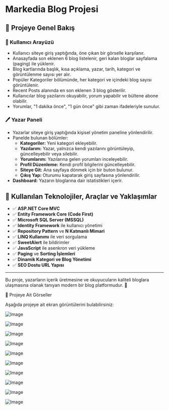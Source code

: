 # Markedia Blog Projesi

## 📌 Projeye Genel Bakış

### 👤 Kullanıcı Arayüzü

- Kullanıcı siteye giriş yaptığında, öne çıkan bir görselle karşılanır.
- Anasayfada son eklenen 6 blog listelenir, geri kalan bloglar sayfalama (paging) ile yüklenir.
- Blog kartlarında başlık, kısa açıklama, yazar, tarih, kategori ve görüntülenme sayısı yer alır.
- Popüler Kategoriler bölümünde, her kategori ve içindeki blog sayısı görüntülenir.
- Recent Posts alanında en son eklenen 3 blog gösterilir.
- Kullanıcılar blog yazılarını okuyabilir, yorum yapabilir ve bültene abone olabilir.
- Yorumlar, "1 dakika önce", "1 gün önce" gibi zaman ifadeleriyle sunulur.

### 🖊️ Yazar Paneli

- Yazarlar siteye giriş yaptığında kişisel yönetim paneline yönlendirilir.
- Panelde bulunan bölümler:
  - **Kategoriler:** Yeni kategori ekleyebilir.
  - **Yazılarım:** Yazar, yalnızca kendi yazılarını görüntüleyip, güncelleyebilir veya silebilir.
  - **Yorumlarım:** Yazılarına gelen yorumları inceleyebilir.
  - **Profil Düzenleme:** Kendi profil bilgilerini güncelleyebilir.
  - **Siteye Git:** Ana sayfaya dönmek için bir buton bulunur.
  - **Çıkış Yap:** Oturumu kapatarak giriş sayfasına yönlendirilir.
- **Dashboard:** Yazarın bloglarına dair istatistikleri içerir.

## 📌 Kullanılan Teknolojiler, Araçlar ve Yaklaşımlar

- ✅ **ASP.NET Core MVC**
- ✅ **Entity Framework Core (Code First)**
- ✅ **Microsoft SQL Server (MSSQL)**
- ✅ **Identity Framework** ile kullanıcı yönetimi
- ✅ **Repository Pattern** ve **N Katmanlı Mimari**
- ✅ **LINQ Kullanımı** ile veri sorgulama
- ✅ **SweetAlert** ile bildirimler
- ✅ **JavaScript** ile asenkron veri yükleme
- ✅ **Paging** ve **Sorting İşlemleri**
- ✅ **Dinamik Kategori ve Blog Yönetimi**
- ✅ **SEO Dostu URL Yapısı**

---

Bu proje, yazarların içerik üretmesine ve okuyucuların kaliteli bloglara ulaşmasına olanak tanıyan modern bir blog platformudur. 🎯

📸 Projeye Ait Görseller

Aşağıda projeye ait ekran görüntülerini bulabilirsiniz:

![Image](https://github.com/user-attachments/assets/52990804-58b4-4877-aa35-19d3eb3e8f2e)

![Image](https://github.com/user-attachments/assets/42c9de7f-2c82-4e27-90a7-598623edc7ef)

![Image](https://github.com/user-attachments/assets/5d3dcfd1-3f87-4148-a5f9-b2b8f599ad4c)

![Image](https://github.com/user-attachments/assets/b7c8a216-3f24-4443-a7af-6fd1b063d15e)

![Image](https://github.com/user-attachments/assets/1b8fa7d7-4341-4efb-a69f-1f4b158f712c)

![Image](https://github.com/user-attachments/assets/3afedd1e-3346-4a6b-b58a-0343a9130c97)

![Image](https://github.com/user-attachments/assets/e2463454-20be-466e-9ecc-74108450a1ba)

![Image](https://github.com/user-attachments/assets/03be2f42-da83-48aa-b369-3ba4903ebe1f)

![Image](https://github.com/user-attachments/assets/7475d257-c499-4618-9d0f-119789c37555)

![Image](https://github.com/user-attachments/assets/b6395dc5-63ad-417f-95a8-a7b7ba85c6dd)
